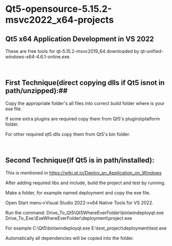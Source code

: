 # Qt5-opensource-5.15.2-msvc2022_x64-projects #
## Qt5 x64 Application Development in VS 2022 ##

These are free tools for qt-5.15.2-msvc2019_64 downloaded by qt-unified-windows-x64-4.6.1-online.exe.

<br />

## **First Technique(direct copying dlls if Qt5 isnot in path/unzipped):**##
Copy the appropriate folder's all files into correct build folder where is your exe file.

If some extra plugins are required copy them from Qt5's plugins\platform folder.

For other required qt5 dlls copy them from Qt5's bin folder.

<br />

## **Second Technique(If Qt5 is in path/installed):** ##

This is mentioned in https://wiki.qt.io/Deploy_an_Application_on_Windows

After adding required libs and include, build the project and test by running.

Make a folder, for example named deployment and copy the exe file.

Open Start menu->Visual Studio 2022->x64 Native Tools for VS 2022.

Run the command: Drive_To_Qt5\Qt5WhereEverFolder\bin\windeployqt.exe  Drive_To_Exe:\ExeWhereEverFolder\deployment\project.exe

For example C:\Qt5\bin\windeployqt.exe E:\test_project\deployment\test.exe

Automatically all dependencies will be copied into the folder.
